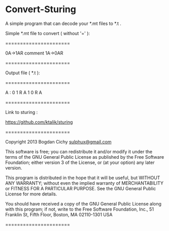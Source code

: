 Convert-Sturing
===============

A simple program that can decode your *.mt files to *.t .

Simple *.mt file to convert ( without '=' ):

======================


   0A->1AR  comment
   1A->0AR


======================

Output file ( *.t ):

======================

   A : 
   0 1 R A
   1 0 R A

======================

Link to sturing :

https://github.com/ktalik/sturing

======================

Copyright 2013 Bogdan Cichy sulphux@gmail.com

This software is free; you can redistribute it and/or modify it under the terms of the GNU General Public License as published by the Free Software Foundation; either version 3 of the License, or (at your option) any later version.

This program is distributed in the hope that it will be useful, but WITHOUT ANY WARRANTY; without even the implied warranty of MERCHANTABILITY or FITNESS FOR A PARTICULAR PURPOSE. See the GNU General Public License for more details.

You should have received a copy of the GNU General Public License along with this program; if not, write to the Free Software Foundation, Inc., 51 Franklin St, Fifth Floor, Boston, MA 02110-1301 USA

======================
